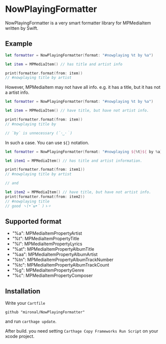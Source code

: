 # NowPlayingFormatter

NowPlayingFormatter is a very smart formatter library for MPMediaItem written by Swift.

## Example

```swift
let formatter = NowPlayingFormatter(format: "#nowplaying %t by %a")

let item = MPMediaItem() // has title and artist info

print(formatter.format(from: item))
// #nowplaying title by artist
```

However, MPMediaItem may not have all info.
e.g. it has a title, but it has not a artist info.

```swift
let formatter = NowPlayingFormatter(format: "#nowplaying %t by %a")

let item = MPMediaItem() // have title, but have not artist info.

print(formatter.format(from: item))
// #nowplaying title by

// `by` is unnecessary (´･‿･｀)
```

In such a case. You can use `${}` notation.

```swift
let formatter = NowPlayingFormatter(format: "#nowplaying ${%t}${ by %a}")

let item1 = MPMediaItem() // has title and artist information.

print(formatter.format(from: item1))
// #nowplaying title by artist

// and

let item2 = MPMediaItem() // have title, but have not artist info.
print(formatter.format(from: item2))
// #nowplaying title
// good ヽ(•̀ω•́ )ゝ✧
```

## Supported format

- "%a": MPMediaItemPropertyArtist
- "%t": MPMediaItemPropertyTitle
- "%l": MPMediaItemPropertyLyrics
- "%at": MPMediaItemPropertyAlbumTitle
- "%aa": MPMediaItemPropertyAlbumArtist
- "%tn": MPMediaItemPropertyAlbumTrackNumber
- "%tc": MPMediaItemPropertyAlbumTrackCount
- "%g": MPMediaItemPropertyGenre
- "%c": MPMediaItemPropertyComposer

## Installation

Write your `Cartfile`

```
github "mironal/NowPlayingFormatter"
```

and run `carthage update`.

After build. you need setting `Carthage Copy Frameworks Run Script` on your xcode project.
